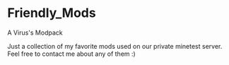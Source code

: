 # Friendly_Mods
A Virus's Modpack



Just a collection of my favorite mods used on our private minetest server. Feel free to contact me about any of them :)
